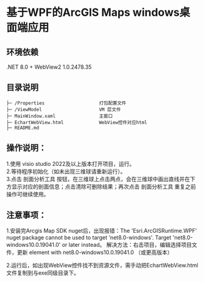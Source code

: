 # 基于WPF的ArcGIS Maps windows桌面端应用

## 环境依赖
.NET 8.0 + WebView2 1.0.2478.35

## 目录说明
    ├─ /Properties                    打包配置文件
    ├─ /ViewModel                     VM 层文件
    ├─ MainWindow.xaml                主窗口
    ├─ EchartWebView.html             WebView控件对应html
    ├─ README.md                        

## 操作说明：
1.使用 visio studio 2022及以上版本打开项目，运行。  
2.等待程序初始化（如未出现三维球请重新运行）。   
3.点击 剖面分析工具 按钮，在三维球上点击两点，会在三维球中画出直线并在下方显示对应的剖面信息；点击清除可删除结果；再次点击 剖面分析工具 重复之前操作可继续使用。

## 注意事项：
1.安装完Arcgis Map SDK nuget后，出现报错：The 'Esri.ArcGISRuntime.WPF' nuget package cannot be used to target 'net8.0-windows'. Target 'net8.0-windows10.0.19041.0' or later instead。
解决方法：右击项目，编辑选择项目文件，更新 <TargetFramework> element with net8.0-windows10.0.19041.0 （或更高版本）    


2.运行后，如出现WebView控件找不到资源文件，需手动把EchartWebView.html文件复制到与exe同级目录下。    
